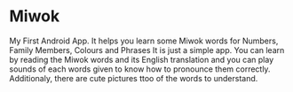 # Miwok
My First Android App. 
It helps you learn some Miwok words for 
Numbers, Family Members, Colours and Phrases
It is just a simple app.
You can learn by reading the Miwok words and its English translation and you can play sounds of each words given to know how to pronounce them correctly. 
Additionaly, there are cute pictures ttoo of the words to understand.
